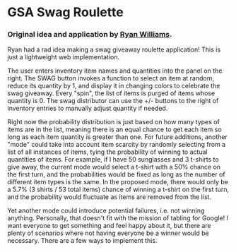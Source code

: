 # GSA Swag Roulette

### Original idea and application by [Ryan Williams](https://github.com/rpwilliams/GoogleSwagGenerator).

Ryan had a rad idea making a swag giveaway roulette application! This is just a lightweight web implementation.

The user enters inventory item names and quantities into the panel on the right. The SWAG button invokes a function to select an item at random, reduce its quantity by 1, and display it in changing colors to celebrate the swag giveaway. Every "spin", the list of items is purged of items whose quantity is 0. The swag distributor can use the +/- buttons to the right of inventory entries to manually adjust quantity if needed.

Right now the probability distribution is just based on how many types of items are in the list, meaning there is an equal chance to get each item so long as each item quantity is greater than one. For future additions, another "mode" could take into account item scarcity by randomly selecting from a list of all instances of items, tying the probability of winning to actual quantities of items. For example, if I have 50 sunglasses and 3 t-shirts to give away, the current mode would select a t-shirt with a 50% chance on the first turn, and the probabilities would be fixed as long as the number of different item types is the same. In the proposed mode, there would only be a 5.7% (3 shirts / 53 total items) chance of winning a t-shirt on the first turn, and the probability would fluctuate as items are removed from the list.

Yet another mode could introduce potential failures, i.e. not winning anything. Personally, that doesn't fit with the mission of tabling for Google! I want everyone to get something and feel happy about it, but there are plenty of scenarios where not having everyone be a winner would be necessary. There are a few ways to implement this.


